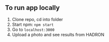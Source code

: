 ## To run app locally

1) Clone repo, cd into folder
2) Start npm: `npm start`
3) Go to `localhost:3000`
4) Upload a photo and see results from HADRON
